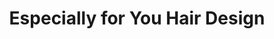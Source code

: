 ---
title: "Especially for You Hair Design"
url: /scarborough/especially-for-you-hair-design/
shop: hairdresser
---